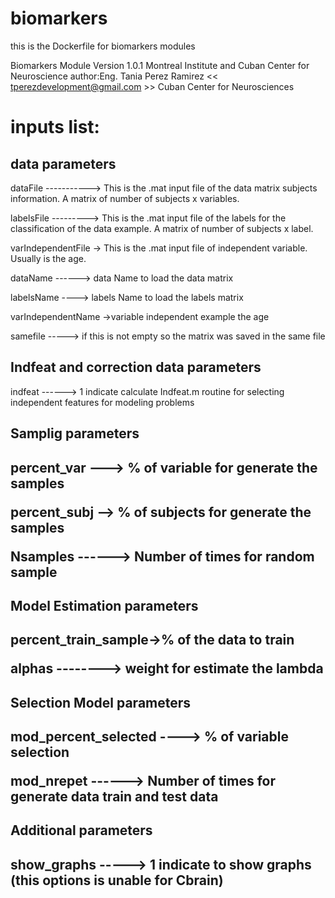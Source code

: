 # biomarkers
this is the Dockerfile for biomarkers modules

Biomarkers Module Version 1.0.1 Montreal Institute and Cuban Center for Neuroscience
author:Eng. Tania Perez Ramirez << tperezdevelopment@gmail.com >> Cuban Center for Neurosciences
<h1>inputs list:</h1>
<h2>data parameters</h2>
<p>dataFile -----------> This is the .mat input file of the data matrix subjects information. A matrix of number of subjects x variables.</p>
<p>labelsFile ---------> This is the .mat input file of the labels for the classification of the data example. A matrix of number of subjects x label.</p>
<p>varIndependentFile -> This is the .mat input file of independent variable. Usually is the age.</p>
<p>dataName ------> data Name to load the data matrix</p>
<p>labelsName ----> labels Name to load the labels matrix</p>
<p>varIndependentName ->variable independent example the age</p>
<p>samefile  -----> if this is not empty so the matrix was saved in the same file </p>

<h2>Indfeat and correction data parameters</h2>
<p>indfeat ------> 1 indicate calculate Indfeat.m routine for selecting independent features for modeling problems</p>
<h2>Samplig parameters<h2>
<p>percent_var ---> % of variable for generate the samples</p>
<p>percent_subj --> % of subjects for generate the samples</p>
<p>Nsamples ------> Number of times for random sample</p>

<h2>Model Estimation parameters<h2>
<p>percent_train_sample->% of the data to train</p>
<p>alphas --------> weight for estimate the lambda<p>

<h2>Selection Model parameters<h2>
<p>mod_percent_selected ----> % of variable selection </p>
<p>mod_nrepet ------> Number of times for generate data train and test data</p>

<h2>Additional parameters<h2>
<p>show_graphs -----> 1 indicate to show graphs (this options is unable for Cbrain)</p>
